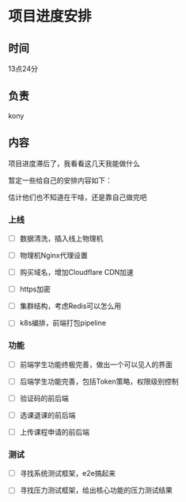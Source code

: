 # 项目进度安排

## 时间

13点24分

## 负责

kony

## 内容

项目进度滞后了，我看看这几天我能做什么

暂定一些给自己的安排内容如下：

估计他们也不知道在干啥，还是靠自己做完吧

### 上线

- [ ] 数据清洗，插入线上物理机

- [ ] 物理机Nginx代理设置

- [ ] 购买域名，增加Cloudflare CDN加速

- [ ] https加密

- [ ] 集群结构，考虑Redis可以怎么用

- [ ] k8s编排，前端打包pipeline


### 功能

- [ ] 前端学生功能终极完善，做出一个可以见人的界面

- [ ] 后端学生功能完善，包括Token策略，权限级别控制

- [ ] 验证码的前后端

- [ ] 选课退课的前后端

- [ ] 上传课程申请的前后端


### 测试

- [ ] 寻找系统测试框架，e2e搞起来

- [ ] 寻找压力测试框架，给出核心功能的压力测试结果